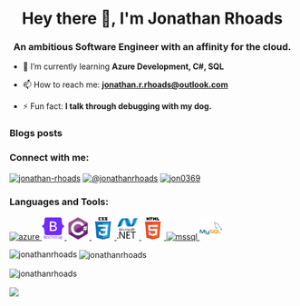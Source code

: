 <h1 align="center">Hey there 👋, I'm Jonathan Rhoads</h1>
<h3 align="center">An ambitious Software Engineer with an affinity for the cloud.</h3>

- 🌱 I’m currently learning **Azure Development, C#, SQL**

- 📫 How to reach me: **jonathan.r.rhoads@outlook.com**

- ⚡ Fun fact: **I talk through debugging with my dog.**

### Blogs posts
<!-- BLOG-POST-LIST:START -->
<!-- BLOG-POST-LIST:END -->

<h3 align="left">Connect with me:</h3>
<p align="left">
<a href="https://linkedin.com/in/jonathan-rhoads" target="blank"><img align="center" src="https://cdn.jsdelivr.net/npm/simple-icons@3.0.1/icons/linkedin.svg" alt="jonathan-rhoads" height="30" width="40" /></a>
<a href="https://medium.com/@jonathanrhoads" target="blank"><img align="center" src="https://cdn.jsdelivr.net/npm/simple-icons@3.0.1/icons/medium.svg" alt="@jonathanrhoads" height="30" width="40" /></a>
<a href="https://www.leetcode.com/jon0369" target="blank"><img align="center" src="https://cdn.jsdelivr.net/npm/simple-icons@3.0.1/icons/leetcode.svg" alt="jon0369" height="30" width="40" /></a>
</p>

<h3 align="left">Languages and Tools:</h3>
<p align="left"> <a href="https://azure.microsoft.com/en-in/" target="_blank"> <img src="https://www.vectorlogo.zone/logos/microsoft_azure/microsoft_azure-icon.svg" alt="azure" width="40" height="40"/> </a> <a href="https://getbootstrap.com" target="_blank"> <img src="https://raw.githubusercontent.com/devicons/devicon/master/icons/bootstrap/bootstrap-plain-wordmark.svg" alt="bootstrap" width="40" height="40"/> </a> <a href="https://www.w3schools.com/cs/" target="_blank"> <img src="https://raw.githubusercontent.com/devicons/devicon/master/icons/csharp/csharp-original.svg" alt="csharp" width="40" height="40"/> </a> <a href="https://www.w3schools.com/css/" target="_blank"> <img src="https://raw.githubusercontent.com/devicons/devicon/master/icons/css3/css3-original-wordmark.svg" alt="css3" width="40" height="40"/> </a> <a href="https://dotnet.microsoft.com/" target="_blank"> <img src="https://raw.githubusercontent.com/devicons/devicon/master/icons/dot-net/dot-net-original-wordmark.svg" alt="dotnet" width="40" height="40"/> </a> <a href="https://www.w3.org/html/" target="_blank"> <img src="https://raw.githubusercontent.com/devicons/devicon/master/icons/html5/html5-original-wordmark.svg" alt="html5" width="40" height="40"/> </a> <a href="https://www.microsoft.com/en-us/sql-server" target="_blank"> <img src="https://cdn.worldvectorlogo.com/logos/microsoft-sql-server.svg" alt="mssql" width="40" height="40"/> </a> <a href="https://www.mysql.com/" target="_blank"> <img src="https://raw.githubusercontent.com/devicons/devicon/master/icons/mysql/mysql-original-wordmark.svg" alt="mysql" width="40" height="40"/> </a> </p>

<p><img align="left" src="https://github-readme-stats.vercel.app/api/top-langs?username=jonathanrhoads&show_icons=true&locale=en&layout=compact" alt="jonathanrhoads" /></p>

<p>&nbsp;<img align="center" src="https://github-readme-stats.vercel.app/api?username=jonathanrhoads&show_icons=true&locale=en" alt="jonathanrhoads" /></p>

<p><img align="center" src="https://github-readme-streak-stats.herokuapp.com/?user=jonathanrhoads&" alt="jonathanrhoads" /></p>
  <img align="center" src="https://github-readme-stats.anuraghazra1.vercel.app/api/top-langs/?username=sabesansathananthan&layout=compact&theme=radical" />
</a>

<!--
**jonathanrhoads/jonathanrhoads** is a ✨ _special_ ✨ repository because its `README.md` (this file) appears on your GitHub profile.

Here are some ideas to get you started:

- 🔭 I’m currently working on ...
- 🌱 I’m currently learning ...
- 👯 I’m looking to collaborate on ...
- 🤔 I’m looking for help with ...
- 💬 Ask me about ...
- 📫 How to reach me: ...
- 😄 Pronouns: ...
- ⚡ Fun fact: ...
-->

